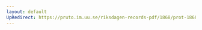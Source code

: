 ```yaml
---
layout: default
UpRedirect: https://pruto.im.uu.se/riksdagen-records-pdf/1868/prot-1868--ak--422/prot-1868--ak--422_068.pdf
---
```

